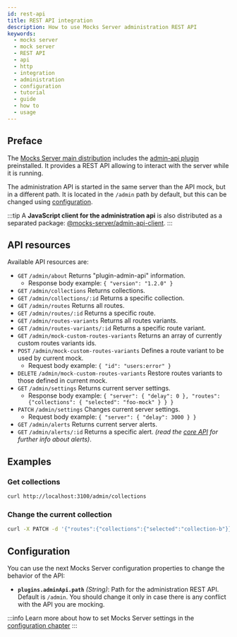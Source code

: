 ```yaml
---
id: rest-api
title: REST API integration
description: How to use Mocks Server administration REST API
keywords:
  - mocks server
  - mock server
  - REST API
  - api
  - http
  - integration
  - administration
  - configuration
  - tutorial
  - guide
  - how to
  - usage
---
```


## Preface

The [Mocks Server main distribution](https://github.com/mocks-server/main/tree/master/packages/main) includes the [admin-api plugin](https://github.com/mocks-server/main/tree/master/packages/plugin-admin-api) preinstalled. It provides a REST API allowing to interact with the server while it is running.

The administration API is started in the same server than the API mock, but in a different path. It is located in the `/admin` path by default, but this can be changed using [configuration](#configuration).

:::tip
A __JavaScript client for the administration api__ is also distributed as a separated package: [@mocks-server/admin-api-client](https://github.com/mocks-server/main/tree/master/packages/admin-api-client).
:::

## API resources

Available API resources are:

* `GET` `/admin/about` Returns "plugin-admin-api" information.
  * Response body example: `{ "version": "1.2.0" }`
* `GET` `/admin/collections` Returns collections.
* `GET` `/admin/collections/:id` Returns a specific collection.
* `GET` `/admin/routes` Returns all routes.
* `GET` `/admin/routes/:id` Returns a specific route.
* `GET` `/admin/routes-variants` Returns all routes variants.
* `GET` `/admin/routes-variants/:id` Returns a specific route variant.
* `GET` `/admin/mock-custom-routes-variants` Returns an array of currently custom routes variants ids.
* `POST` `/admin/mock-custom-routes-variants` Defines a route variant to be used by current mock.
  * Request body example: `{ "id": "users:error" }`
* `DELETE` `/admin/mock-custom-routes-variants` Restore routes variants to those defined in current mock.
* `GET` `/admin/settings` Returns current server settings.
  * Response body example: `{ "server": { "delay": 0 }, "routes": {"collections": { "selected": "foo-mock" } } }`
* `PATCH` `/admin/settings` Changes current server settings.
  * Request body example: `{ "server": { "delay": 3000 } }`
* `GET` `/admin/alerts` Returns current server alerts.
* `GET` `/admin/alerts/:id` Returns a specific alert. _(read the [core API](api/core.md) for further info about alerts)_.

## Examples

### Get collections

```bash
curl http://localhost:3100/admin/collections
```

### Change the current collection

```bash
curl -X PATCH -d '{"routes":{"collections":{"selected":"collection-b"}}}' -H 'Content-Type: application/json' http://localhost:3100/admin/settings
```

## Configuration

You can use the next Mocks Server configuration properties to change the behavior of the API:

* __`plugins.adminApi.path`__ _(String)_: Path for the administration REST API. Default is `/admin`. You should change it only in case there is any conflict with the API you are mocking.

:::info
Learn more about how to set Mocks Server settings in the [configuration chapter](configuration/how-to-change-settings.md)
:::

